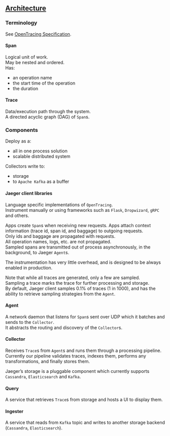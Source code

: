 ## [Architecture](https://www.jaegertracing.io/docs/1.16/architecture/)

### Terminology

See [OpenTracing Specification](https://github.com/opentracing/specification/blob/master/specification.md).  

#### Span

Logical unit of work.  
May be nested and ordered.  
Has:
* an operation name
* the start time of the operation
* the duration

#### Trace

Data/execution path through the system.  
A directed acyclic graph (DAG) of `Span`s.  

### Components

Deploy as a:
* all in one process solution
* scalable distributed system

Collectors write to:
* storage
* to `Apache Kafka` as a buffer

#### Jaeger client libraries

Language specific implementations of `OpenTracing`.  
Instrument manually or using frameworks such as `Flask`, `Dropwizard`, `gRPC` and others.  

Apps create `Span`s when receiving new requests.
Apps attach context information (trace id, span id, and baggage) to outgoing requests.  
Only ids and baggage are propagated with requests.  
All operation names, logs, etc. are not propagated.  
Sampled spans are transmitted out of process asynchronously, in the background, to Jaeger `Agent`s.  

The instrumentation has very little overhead, and is designed to be always enabled in production.  

Note that while all traces are generated, only a few are sampled.  
Sampling a trace marks the trace for further processing and storage.  
By default, Jaeger client samples 0.1% of traces (1 in 1000), and has the ability to retrieve sampling strategies from the `Agent`.  

#### Agent

A network daemon that listens for `Span`s sent over UDP which it batches and sends to the `Collector`.  
It abstracts the routing and discovery of the `Collector`s.  

#### Collector

Receives `Trace`s from `Agent`s and runs them through a processing pipeline. Currently our pipeline validates traces, indexes them, performs any transformations, and finally stores them.  

Jaeger’s storage is a pluggable component which currently supports `Cassandra`, `Elasticsearch` and `Kafka`.

#### Query

A service that retrieves `Trace`s from storage and hosts a UI to display them.  

#### Ingester

A service that reads from `Kafka` topic and writes to another storage backend (`Cassandra`, `Elasticsearch`).  
